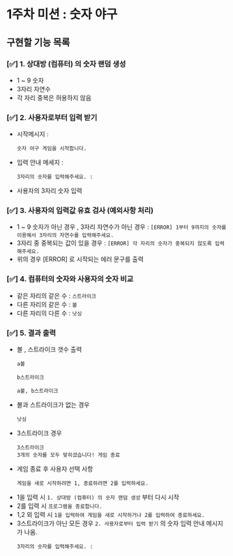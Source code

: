 # 1주차 미션 : 숫자 야구 
## 구현할 기능 목록

### [✅] 1. 상대방 (컴퓨터) 의 숫자 랜덤 생성
   * 1 ~ 9 숫자
   * 3자리 자연수
   * 각 자리 중복은 허용하지 않음

  
### [✅] 2. 사용자로부터 입력 받기
   * 시작메시지 :
       ```
       숫자 야구 게임을 시작합니다.
       ```
   * 입력 안내 메세지 :
     ```
     3자리의 숫자를 입력해주세요. :
     ``` 
   * 사용자의 3자리 숫자 입력


### [✅] 3. 사용자의 입력값 유효 검사 (예외사항 처리)
   * 1 ~ 9 숫자가 아닌 경우 , 3자리 자연수가 아닌 경우  : `[ERROR] 1부터 9까지의 숫자를 이용해서 3자리의 자연수를 입력해주세요.`
   * 3자리 중 중복되는 값이 있을 경우 : `[ERROR] 각 자리의 숫자가 중복되지 않도록 입력해주세요. `
   * 위의 경우 [ERROR] 로 시작되는 에러 문구를 출력


### [✅] 4. 컴퓨터의 숫자와 사용자의 숫자 비교
   * 같은 자리의 같은 수 : `스트라이크`
   * 다른 자리의 같은 수 : `볼`
   * 다른 자리의 다른 수 : `낫싱`
  
### [✅] 5. 결과 출력
   * 볼 , 스트라이크 갯수 출력
       ```  
     a볼
       ```
       ```
     b스트라이크
       ```
       ```
     a볼, b스트라이크
       ``` 
   * 볼과 스트라이크가 없는 경우
       ```
     낫싱
       ```
   * 3스트라이크 경우
       ```
       3스트라이크
       3개의 숫자를 모두 맞히셨습니다! 게임 종료
       ```
   * 게임 종료 후 사용자 선택 사항
       ```
     게임을 새로 시작하려면 1, 종료하려면 2를 입력하세요.
       ```
   * 1을 입력 시 `1. 상대방 (컴퓨터) 의 숫자 랜덤 생성` 부터 다시 시작
   * 2를 입력 시 `프로그램을 종료합니다.`
   * 1,2 외 입력 시 `1을 입력하여 게임을 새로 시작하거나 2를 입력하여 종료하세요.`
   * 3스트라이크가 아닌 모든 경우 `2. 사용자로부터 입력 받기` 의 숫자 입력 안내 메시지가 나옴.
       ```
     3자리의 숫자를 입력해주세요. :
       ```
